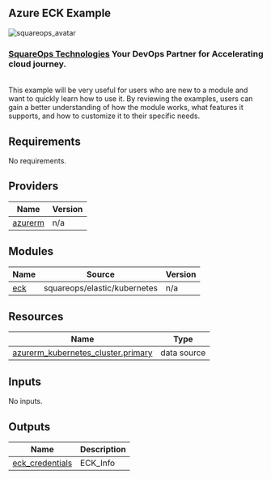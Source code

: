 ## Azure ECK Example
![squareops_avatar]

[squareops_avatar]: https://squareops.com/wp-content/uploads/2022/12/squareops-logo.png

### [SquareOps Technologies](https://squareops.com/) Your DevOps Partner for Accelerating cloud journey.
<br>
This example will be very useful for users who are new to a module and want to quickly learn how to use it. By reviewing the examples, users can gain a better understanding of how the module works, what features it supports, and how to customize it to their specific needs.

<!-- BEGINNING OF PRE-COMMIT-TERRAFORM DOCS HOOK -->
## Requirements

No requirements.

## Providers

| Name | Version |
|------|---------|
| <a name="provider_azurerm"></a> [azurerm](#provider\_azurerm) | n/a |

## Modules

| Name | Source | Version |
|------|--------|---------|
| <a name="module_eck"></a> [eck](#module\_eck) | squareops/elastic/kubernetes | n/a |

## Resources

| Name | Type |
|------|------|
| [azurerm_kubernetes_cluster.primary](https://registry.terraform.io/providers/hashicorp/azurerm/latest/docs/data-sources/kubernetes_cluster) | data source |

## Inputs

No inputs.

## Outputs

| Name | Description |
|------|-------------|
| <a name="output_eck_credentials"></a> [eck\_credentials](#output\_eck\_credentials) | ECK\_Info |
<!-- END OF PRE-COMMIT-TERRAFORM DOCS HOOK -->
